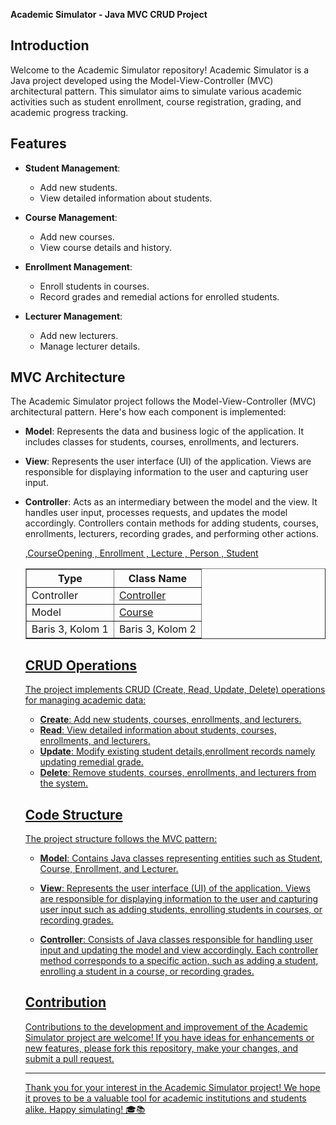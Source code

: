 **Academic Simulator - Java MVC CRUD Project**

## Introduction

Welcome to the Academic Simulator repository! Academic Simulator is a Java project developed using the Model-View-Controller (MVC) architectural pattern. This simulator aims to simulate various academic activities such as student enrollment, course registration, grading, and academic progress tracking.

## Features

- **Student Management**:
  - Add new students.
  - View detailed information about students.

- **Course Management**:
  - Add new courses.
  - View course details and history.

- **Enrollment Management**:
  - Enroll students in courses.
  - Record grades and remedial actions for enrolled students.

- **Lecturer Management**:
  - Add new lecturers.
  - Manage lecturer details.

## MVC Architecture

The Academic Simulator project follows the Model-View-Controller (MVC) architectural pattern. Here's how each component is implemented:

- **Model**: Represents the data and business logic of the application. It includes classes for students, courses, enrollments, and lecturers.

- **View**: Represents the user interface (UI) of the application. Views are responsible for displaying information to the user and capturing user input.

- **Controller**: Acts as an intermediary between the model and the view. It handles user input, processes requests, and updates the model accordingly. Controllers contain methods for adding students, courses, enrollments, lecturers, recording grades, and performing other actions.

     <table border="1">
  <tr>
    <th>Type</th>
    <th>Class Name</th>
  </tr>
  <tr>
    <td>Controller</td>
    <td><a href="https://github.com/wilsonsihombing/Academic-Simulator-MVC-Java/blob/main/Academic%20Simulator/src/academic/model/Controller.java">Controller</a></td>
  </tr>
  <tr>
    <td>Model</td>
    <td><a href = "https://github.com/wilsonsihombing/Academic-Simulator-MVC-Java/blob/main/Academic%20Simulator/src/academic/model/Course.java ">Course</td>,<a href = "https://github.com/wilsonsihombing/Academic-Simulator-MVC-Java/blob/main/Academic%20Simulator/src/academic/model/CourseOpening.java ">CourseOpening</td> , <a href = "https://github.com/wilsonsihombing/Academic-Simulator-MVC-Java/blob/main/Academic%20Simulator/src/academic/model/Enrollment.java ">Enrollment</td> , <a href = "https://github.com/wilsonsihombing/Academic-Simulator-MVC-Java/blob/main/Academic%20Simulator/src/academic/model/Lecture.java ">Lecture</td> ,  <a href = "https://github.com/wilsonsihombing/Academic-Simulator-MVC-Java/blob/main/Academic%20Simulator/src/academic/model/Person.java">Person</td> , <a href = "https://github.com/wilsonsihombing/Academic-Simulator-MVC-Java/blob/main/Academic%20Simulator/src/academic/model/Student.java">Student</td>
  </tr>
  <tr>
    <td>Baris 3, Kolom 1</td>
    <td>Baris 3, Kolom 2</td>
  </tr>
</table>




## CRUD Operations

The project implements CRUD (Create, Read, Update, Delete) operations for managing academic data:

- **Create**: Add new students, courses, enrollments, and lecturers.
- **Read**: View detailed information about students, courses, enrollments, and lecturers.
- **Update**: Modify existing student details,enrollment records namely updating remedial grade.
- **Delete**: Remove students, courses, enrollments, and lecturers from the system.

## Code Structure

The project structure follows the MVC pattern:

- **Model**: Contains Java classes representing entities such as Student, Course, Enrollment, and Lecturer.

- **View**: Represents the user interface (UI) of the application. Views are responsible for displaying information to the user and capturing user input such as adding students, enrolling students in courses, or recording grades.

- **Controller**: Consists of Java classes responsible for handling user input and updating the model and view accordingly. Each controller method corresponds to a specific action, such as adding a student, enrolling a student in a course, or recording grades.

## Contribution

Contributions to the development and improvement of the Academic Simulator project are welcome! If you have ideas for enhancements or new features, please fork this repository, make your changes, and submit a pull request.


---

Thank you for your interest in the Academic Simulator project! We hope it proves to be a valuable tool for academic institutions and students alike. Happy simulating! 🎓📚
